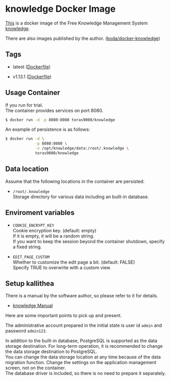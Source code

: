 # knowledge Docker Image

[This](https://hub.docker.com/r/toras9000/knowledge) is a docker image of the Free Knowledge Management System [knowledge](https://github.com/support-project/knowledge).  

There are also images published by the author. ([koda/docker-knowledge](https://hub.docker.com/r/koda/docker-knowledge))

## Tags

- latest ([Dockerfile](https://github.com/toras9000/docker-knowledge/blob/master/build/Dockerfile))

- v1.13.1 ([Dockerfile](https://github.com/toras9000/docker-knowledge/blob/v1.13.1/build/Dockerfile))

## Usage Container

If you run for trial.  
The container provides services on port 8080.  

```bash
$ docker run -d -p 8080:8080 toras9000/knowledge
```

An example of persistence is as follows:

```bash
$ docker run -d \
             -p 8080:8080 \
             -v /opt/knowledge/data:/root/.knowledge \
             toras9000/knowledge
```

## Data location

Assume that the following locations in the container are persisted:

- `/root/.knowledge`  
Storage directory for various data including an built-in database.

## Enviroment variables

- `COOKIE_ENCRYPT_KEY`  
Cookie encryption key. (default: empty)   
If it is empty, it will be a random string.  
If you want to keep the session beyond the container shutdown, specify a fixed string.

- `EDIT_PAGE_CUSTOM`  
Whether to customize the edit page a bit. (default: FALSE)   
Specify TRUE to overwrite with a custom view.

## Setup kallithea

There is a manual by the software author, so please refer to it for details.
- [knowledge Manual](https://information-knowledge.support-project.org/en/manual)

Here are some important points to pick up and present.

The administrative account prepared in the initial state is user id `admin` and password `admin123`.

In addition to the built-in database, PostgreSQL is supported as the data storage destination. For long-term operation, it is recommended to change the data storage destination to PostgreSQL.  
You can change the data storage location at any time because of the data migration function. Change the settings on the application management screen, not on the container.  
The database driver is included, so there is no need to prepare it separately.  
